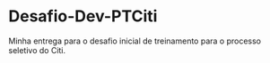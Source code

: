 # Desafio-Dev-PTCiti
Minha entrega para o desafio inicial de treinamento para o processo seletivo do Citi.
